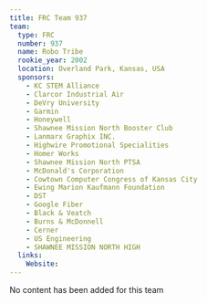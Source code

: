 ```yaml
---
title: FRC Team 937
team:
  type: FRC
  number: 937
  name: Robo Tribe
  rookie_year: 2002
  location: Overland Park, Kansas, USA
  sponsors:
    - KC STEM Alliance
    - Clarcor Industrial Air
    - DeVry University
    - Garmin
    - Honeywell
    - Shawnee Mission North Booster Club
    - Lanmarx Graphix INC.
    - Highwire Promotional Specialities
    - Homer Works
    - Shawnee Mission North PTSA
    - McDonald's Corporation
    - Cowtown Computer Congress of Kansas City
    - Ewing Marion Kaufmann Foundation
    - DST
    - Google Fiber
    - Black & Veatch
    - Burns & McDonnell
    - Cerner
    - US Engineering
    - SHAWNEE MISSION NORTH HIGH
  links:
    Website: 
---
```

No content has been added for this team
